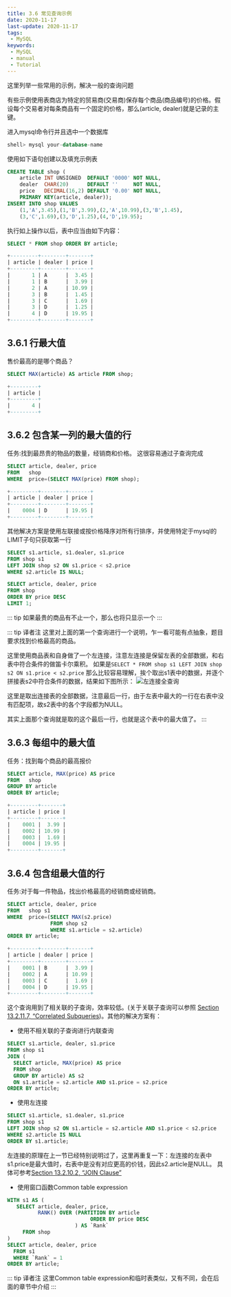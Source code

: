 ```yaml
---
title: 3.6 常见查询示例
date: 2020-11-17
last-update: 2020-11-17
tags:
 - MySQL
keywords:
 - MySQL
 - manual
 - Tutorial
---
```


这里列举一些常用的示例，解决一般的查询问题

有些示例使用表商店为特定的贸易商(交易商)保存每个商品(商品编号)的价格。假设每个交易者对每条商品有一个固定的价格，那么(article, dealer)就是记录的主键。

进入mysql命令行并且选中一个数据库

```sql
shell> mysql your-database-name
```

使用如下语句创建以及填充示例表

```sql
CREATE TABLE shop (
    article INT UNSIGNED  DEFAULT '0000' NOT NULL,
    dealer  CHAR(20)      DEFAULT ''     NOT NULL,
    price   DECIMAL(16,2) DEFAULT '0.00' NOT NULL,
    PRIMARY KEY(article, dealer));
INSERT INTO shop VALUES
    (1,'A',3.45),(1,'B',3.99),(2,'A',10.99),(3,'B',1.45),
    (3,'C',1.69),(3,'D',1.25),(4,'D',19.95);
```
执行如上操作以后，表中应当由如下内容：
```sql
SELECT * FROM shop ORDER BY article;

+---------+--------+-------+
| article | dealer | price |
+---------+--------+-------+
|       1 | A      |  3.45 |
|       1 | B      |  3.99 |
|       2 | A      | 10.99 |
|       3 | B      |  1.45 |
|       3 | C      |  1.69 |
|       3 | D      |  1.25 |
|       4 | D      | 19.95 |
+---------+--------+-------+
```

## 3.6.1 行最大值
售价最高的是哪个商品？
```sql
SELECT MAX(article) AS article FROM shop;

+---------+
| article |
+---------+
|       4 |
+---------+
```
## 3.6.2 包含某一列的最大值的行
任务:找到最昂贵的物品的数量，经销商和价格。
这很容易通过子查询完成
```sql
SELECT article, dealer, price
FROM   shop
WHERE  price=(SELECT MAX(price) FROM shop);

+---------+--------+-------+
| article | dealer | price |
+---------+--------+-------+
|    0004 | D      | 19.95 |
+---------+--------+-------+
```
其他解决方案是使用左联接或按价格降序对所有行排序，并使用特定于mysql的LIMIT子句只获取第一行
```SQL
SELECT s1.article, s1.dealer, s1.price
FROM shop s1
LEFT JOIN shop s2 ON s1.price < s2.price
WHERE s2.article IS NULL;

SELECT article, dealer, price
FROM shop
ORDER BY price DESC
LIMIT 1;
```
::: tip
如果最贵的商品有不止一个，那么也将只显示一个
:::

::: tip 译者注
这里对上面的第一个查询进行一个说明，乍一看可能有点抽象，题目要求找到价格最高的商品。

这里使用商品表和自身做了一个左连接，注意左连接是保留左表的全部数据，和右表中符合条件的做笛卡尔乘积。
如果是`SELECT * FROM shop s1
      LEFT JOIN shop s2 ON s1.price < s2.price`
那么比较容易理解，挨个取出s1表中的数据，并逐个拼接表s2中符合条件的数据，结果如下图所示：
![左连接全查询](/images/mysql-manual/left_join_all.png)

这里是取出连接表的全部数据，注意最后一行，由于左表中最大的一行在右表中没有匹配项，故s2表中的各个字段都为NULL。

其实上面那个查询就是取的这个最后一行，也就是这个表中的最大值了。
:::

## 3.6.3 每组中的最大值
任务：找到每个商品的最高报价
```sql
SELECT article, MAX(price) AS price
FROM   shop
GROUP BY article
ORDER BY article;

+---------+-------+
| article | price |
+---------+-------+
|    0001 |  3.99 |
|    0002 | 10.99 |
|    0003 |  1.69 |
|    0004 | 19.95 |
+---------+-------+
```
## 3.6.4 包含组最大值的行
任务:对于每一件物品，找出价格最高的经销商或经销商。
```sql
SELECT article, dealer, price
FROM   shop s1
WHERE  price=(SELECT MAX(s2.price)
              FROM shop s2
              WHERE s1.article = s2.article)
ORDER BY article;

+---------+--------+-------+
| article | dealer | price |
+---------+--------+-------+
|    0001 | B      |  3.99 |
|    0002 | A      | 10.99 |
|    0003 | C      |  1.69 |
|    0004 | D      | 19.95 |
+---------+--------+-------+
```
这个查询用到了相关联的子查询，效率较低。(关于关联子查询可以参照 [Section 13.2.11.7, “Correlated Subqueries](https://dev.mysql.com/doc/refman/8.0/en/correlated-subqueries.html))。其他的解决方案有：
- 使用不相关联的子查询进行内联查询
```sql
SELECT s1.article, dealer, s1.price
FROM shop s1
JOIN (
  SELECT article, MAX(price) AS price
  FROM shop
  GROUP BY article) AS s2
  ON s1.article = s2.article AND s1.price = s2.price
ORDER BY article;
```
- 使用左连接
```sql
SELECT s1.article, s1.dealer, s1.price
FROM shop s1
LEFT JOIN shop s2 ON s1.article = s2.article AND s1.price < s2.price
WHERE s2.article IS NULL
ORDER BY s1.article;
```
左连接的原理在上一节已经特别说明过了，这里再重复一下：左连接的左表中s1.price是最大值时，右表中是没有对应更高的价钱，因此s2.article是NULL。
具体可参考[Section 13.2.10.2, “JOIN Clause”](https://dev.mysql.com/doc/refman/8.0/en/join.html)
- 使用窗口函数Common table expression
```sql
WITH s1 AS (
   SELECT article, dealer, price,
          RANK() OVER (PARTITION BY article
                           ORDER BY price DESC
                      ) AS `Rank`
     FROM shop
)
SELECT article, dealer, price
  FROM s1
  WHERE `Rank` = 1
ORDER BY article;
```
::: tip 译者注
这里Common table expression和临时表类似，又有不同，会在后面的章节中介绍
:::
